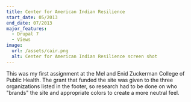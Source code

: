 ```yaml
---
title: Center for American Indian Resilience
start_date: 05/2013
end_date: 07/2013
major_features:
  - Drupal 7
  - Views
image:
  url: /assets/cair.png
  alt: Center for American Indian Resilience screen shot
---
```


This was my first assignment at the Mel and Enid Zuckerman College of Public
Health. The grant that funded the site was given to the three organizations
listed in the footer, so research had to be done on who "brands" the site
and appropriate colors to create a more neutral feel.
